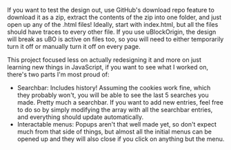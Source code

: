 If you want to test the design out, use GitHub's download repo feature to download it as a zip, extract the contents of the zip into one folder, and just open up any of the .html files! Ideally, start with index.html, but all the files should have traces to every other file. 
If you use uBlockOrigin, the design will break as uBO is active on files too, so you will need to either temporarily turn it off or manually turn it off on every page. 

This project focused less on actually redesigning it and more on just learning new things in JavaScript, if you want to see what I worked on, there's two parts I'm most proud of:
- Searchbar:
  Includes history! Assuming the cookies work fine, which they probably won't, you will be able to see the last 5 searches you made.
  Pretty much a searchbar. If you want to add new entries, feel free to do so by simply modifying the array with all the searchbar entries, and everything should update automatically.
- Interactable menus:
  Popups aren't that well made yet, so don't expect much from that side of things, but almost all the initial menus can be opened up and they will also close if you click on anything but the menu.
